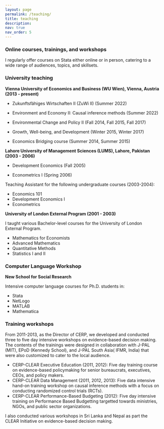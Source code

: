 ```yaml
---
layout: page
permalink: /teaching/
title: teaching
description: 
nav: true
nav_order: 5
---
```



### Online courses, trainings, and workshops

I regularly offer courses on Stata either online or in person, catering to a wide range of audiences, topics, and skillsets.


### University teaching


**Vienna University of Economics and Business (WU Wien), Vienna, Austria (2013 - present)**


*   Zukunftsfähiges Wirtschaften II (ZuWi II) (Summer 2022)

*   Environment and Economy II: Causal inference methods (Summer 2022)

*   Environmental Change and Policy II (Fall 2014, Fall 2015, Fall 2017)

*   Growth, Well-being, and Development (Winter 2015, Winter 2017)

*   Economics Bridging course  (Summer 2014, Summer 2015)



**Lahore University of Management Sciences (LUMS), Lahore, Pakistan (2003 - 2006)**

*   Development Economics (Fall 2005)

*   Econometrics I (Spring 2006)

Teaching Assistant for the following undergraduate courses (2003-2004):

*   Economics 101
*   Development Economics I
*   Econometrics


**University of London External Program (2001 - 2003)**

I taught various Bachelor-level courses for the University of London External Program. 

*   Mathematics for Economists
*   Advanced Mathematics
*   Quantitative Methods
*   Statistics I and II 


### Computer Language Workshop


**New School for Social Research**

Intensive computer language courses for Ph.D. students in:

*   Stata
*   NetLogo
*   MATLAB
*   Mathematica


### Training workshops

From 2011-2013, as the Director of CERP, we developed and conducted three to five day intensive workshops on evidence-based decision making. The contents of the trainings were designed in collaboration with J-PAL (MIT), EPoD (Kennedy School), and J-PAL South Asia( IFMR, India) that were also customized to cater to the local audience.

*   CERP-CLEAR Executive Education (2011, 2012): Five day training course on evidence-based policymaking for senior bureaucrats, executives, CEOs, and policy makers.
*   CERP-CLEAR Data Management (2011, 2012, 2013): Five data intensive hand-on training workshop on causal inference methods with a focus on conducting randomized control trials (RCTs).
*   CERP-CLEAR Performance-Based Budgeting (2012): Five day intensive training on Performance Based Budgetting targetted towards ministries, NGOs, and public sector organizations.
 
I also conducted various workshops in Sri Lanka and Nepal as part the CLEAR Initiative on evidence-based decision making.
 